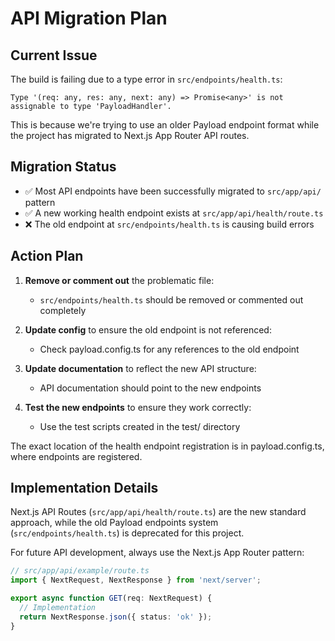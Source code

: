 # API Migration Plan

## Current Issue

The build is failing due to a type error in `src/endpoints/health.ts`:

```
Type '(req: any, res: any, next: any) => Promise<any>' is not assignable to type 'PayloadHandler'.
```

This is because we're trying to use an older Payload endpoint format while the project has migrated to Next.js App Router API routes.

## Migration Status

- ✅ Most API endpoints have been successfully migrated to `src/app/api/` pattern
- ✅ A new working health endpoint exists at `src/app/api/health/route.ts` 
- ❌ The old endpoint at `src/endpoints/health.ts` is causing build errors

## Action Plan

1. **Remove or comment out** the problematic file:
   - `src/endpoints/health.ts` should be removed or commented out completely

2. **Update config** to ensure the old endpoint is not referenced:
   - Check payload.config.ts for any references to the old endpoint

3. **Update documentation** to reflect the new API structure:
   - API documentation should point to the new endpoints

4. **Test the new endpoints** to ensure they work correctly:
   - Use the test scripts created in the test/ directory

The exact location of the health endpoint registration is in payload.config.ts, where endpoints are registered.

## Implementation Details

Next.js API Routes (`src/app/api/health/route.ts`) are the new standard approach, while the old Payload endpoints system (`src/endpoints/health.ts`) is deprecated for this project.

For future API development, always use the Next.js App Router pattern:

```typescript
// src/app/api/example/route.ts
import { NextRequest, NextResponse } from 'next/server';

export async function GET(req: NextRequest) {
  // Implementation
  return NextResponse.json({ status: 'ok' });
}
```
